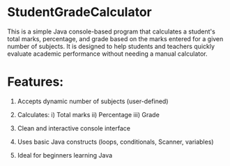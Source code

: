 # StudentGradeCalculator
This is a simple Java console-based program that calculates a student's total marks, percentage, and grade based on the marks entered for a given number of subjects. It is designed to help students and teachers quickly evaluate academic performance without needing a manual calculator.

# Features:

1. Accepts dynamic number of subjects (user-defined)

2. Calculates:
i) Total marks
ii) Percentage
iii) Grade

3. Clean and interactive console interface

4. Uses basic Java constructs (loops, conditionals, Scanner, variables)

5. Ideal for beginners learning Java
